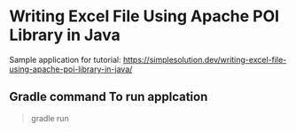 # Writing Excel File Using Apache POI Library in Java
Sample application for tutorial: https://simplesolution.dev/writing-excel-file-using-apache-poi-library-in-java/

## Gradle command To run applcation 
> gradle run

